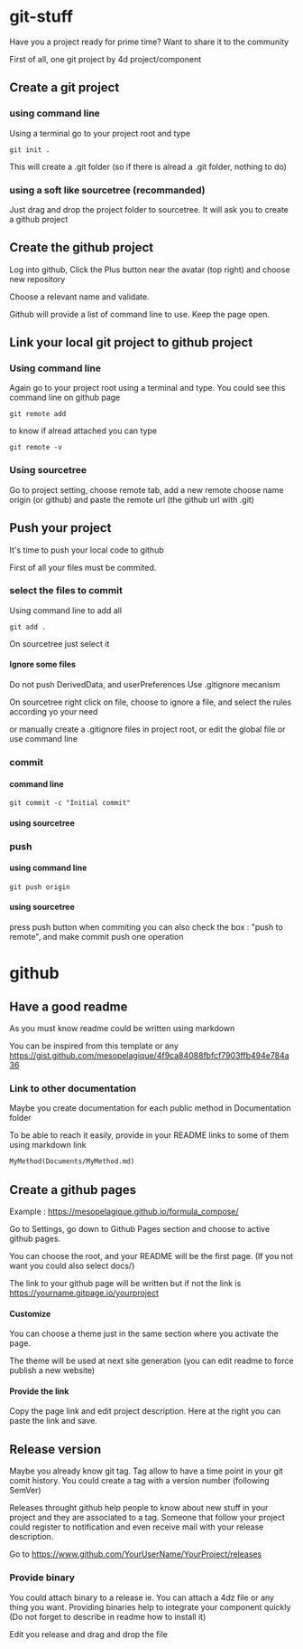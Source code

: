 # git-stuff

Have you a project ready for prime time? Want to share it to the community

First of all, one git project by 4d project/component

## Create a git project

### using command line

Using a terminal go to your project root and type

```
git init .
```

This will create a .git folder (so if there is alread a .git folder, nothing to do)

### using a soft like sourcetree (recommanded)

Just drag and drop the project folder to sourcetree. It will ask you to create a github project

## Create the github project

Log into github, Click the Plus button near the avatar (top right) and choose new repository

Choose a relevant name and validate.

Github will provide a list of command line to use. Keep the page open.

## Link your local git project to github project

### Using command line

Again go to your project root using a terminal and type.
You could see this command line on github page

```
git remote add 
```

to know if alread attached you can type 

```
git remote -v 
```

### Using sourcetree

Go to project setting, choose remote tab, add a new remote
choose name origin (or github) and paste the remote url (the github url with .git)

## Push your project

It's time to push your local code to github

First of all your files must be commited.

### select the files to commit

Using command line to add all
```
git add .
```

On sourcetree just select it

#### Ignore some files

Do not push DerivedData, and userPreferences
Use .gitignore mecanism

On sourcetree right click on file, choose to ignore a file, and select the rules according yo your need

or manually create a .gitignore files in project root, or edit the global file
or use command line

### commit

#### command line

```
git commit -c "Initial commit" 
```

#### using sourcetree

### push

#### using command line 

```
git push origin
```

#### using sourcetree

press push button
when commiting you can also check the box : "push to remote", and make commit push one operation

# github

## Have a good readme

As you must know readme could be written using markdown

You can be inspired from this template or any
https://gist.github.com/mesopelagique/4f9ca84088fbfcf7903ffb494e784a36

### Link to other documentation

Maybe you create documentation for each public method in Documentation folder

To be able to reach it easily, provide in your README links to some of them using markdown link

```markdown
MyMethod(Documents/MyMethod.md)
```

## Create a github pages

Example : https://mesopelagique.github.io/formula_compose/

Go to Settings, go down to Github Pages section and choose to active github pages.

You can choose the root, and your README will be the first page. (If you not want you could also select docs/)

The link to your github page will be written but if not the link is https://yourname.gitpage.io/yourproject

#### Customize

You can choose a theme just in the same section where you activate the page.

The theme will be used at next site generation (you can edit readme to force publish a new website)

#### Provide the link

Copy the page link and edit project description. Here at the right you can paste the link and save.

## Release version

Maybe you already know git tag. Tag allow to have a time point in your git comit history. You could create a tag with a version number (following SemVer)

Releases throught github help people to know about new stuff in your project and they are associated to a tag.
Someone that follow your project could register to notification and even receive mail with your release description.

Go to https://www.github.com/YourUserName/YourProject/releases

### Provide binary

You could attach binary to a release ie. You can attach a 4dz file or any thing you want.
Providing binaries help to integrate your component quickly (Do not forget to describe in readme how to install it)

Edit you release and drag and drop the file

